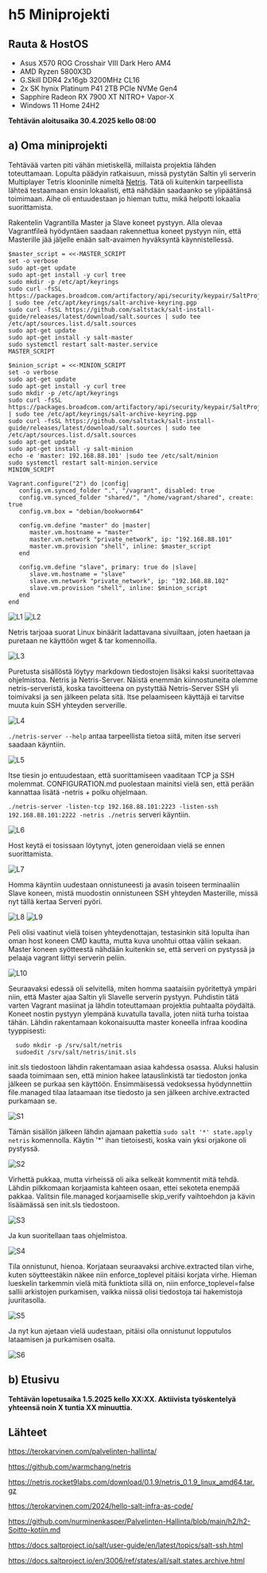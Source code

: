 # h5 Miniprojekti

## Rauta & HostOS

- Asus X570 ROG Crosshair VIII Dark Hero AM4
- AMD Ryzen 5800X3D
- G.Skill DDR4 2x16gb 3200MHz CL16
- 2x SK hynix Platinum P41 2TB PCIe NVMe Gen4
- Sapphire Radeon RX 7900 XT NITRO+ Vapor-X
- Windows 11 Home 24H2

**Tehtävän aloitusaika 30.4.2025 kello 08:00**

## a) Oma miniprojekti
Tehtävää varten piti vähän mietiskellä, millaista projektia lähden toteuttamaan. Lopulta päädyin ratkaisuun, missä pystytän Saltin yli serverin Multiplayer Tetris klooninlle nimeltä [Netris](https://github.com/warmchang/netris). Tätä oli kuitenkin tarpeellista lähteä testaamaan ensin lokaalisti, että nähdään saadaanko se ylipäätänsä toimimaan. Aihe oli entuudestaan jo hieman tuttu, mikä helpotti lokaalia suorittamista.

Rakentelin Vagrantilla Master ja Slave koneet pystyyn. Alla olevaa Vagrantfileä hyödyntäen saadaan rakennettua koneet pystyyn niin, että Masterille jää jäljelle enään salt-avaimen hyväksyntä käynnistellessä.

```
$master_script = <<-MASTER_SCRIPT
set -o verbose
sudo apt-get update
sudo apt-get install -y curl tree
sudo mkdir -p /etc/apt/keyrings
sudo curl -fsSL https://packages.broadcom.com/artifactory/api/security/keypair/SaltProjectKey/public | sudo tee /etc/apt/keyrings/salt-archive-keyring.pgp
sudo curl -fsSL https://github.com/saltstack/salt-install-guide/releases/latest/download/salt.sources | sudo tee /etc/apt/sources.list.d/salt.sources
sudo apt-get update
sudo apt-get install -y salt-master
sudo systemctl restart salt-master.service
MASTER_SCRIPT

$minion_script = <<-MINION_SCRIPT
set -o verbose
sudo apt-get update
sudo apt-get install -y curl tree
sudo mkdir -p /etc/apt/keyrings
sudo curl -fsSL https://packages.broadcom.com/artifactory/api/security/keypair/SaltProjectKey/public | sudo tee /etc/apt/keyrings/salt-archive-keyring.pgp
sudo curl -fsSL https://github.com/saltstack/salt-install-guide/releases/latest/download/salt.sources | sudo tee /etc/apt/sources.list.d/salt.sources
sudo apt-get update
sudo apt-get install -y salt-minion
echo -e 'master: 192.168.88.101' |sudo tee /etc/salt/minion
sudo systemctl restart salt-minion.service
MINION_SCRIPT

Vagrant.configure("2") do |config|
   config.vm.synced_folder ".", "/vagrant", disabled: true
   config.vm.synced_folder "shared/", "/home/vagrant/shared", create: true
   config.vm.box = "debian/bookworm64"

   config.vm.define "master" do |master|
      master.vm.hostname = "master"
      master.vm.network "private_network", ip: "192.168.88.101"
      master.vm.provision "shell", inline: $master_script
   end

   config.vm.define "slave", primary: true do |slave|
      slave.vm.hostname = "slave"
      slave.vm.network "private_network", ip: "192.168.88.102"
      slave.vm.provision "shell", inline: $minion_script
   end
end
```

![L1](local/1.png)
![L2](local/2.png)

Netris tarjoaa suorat Linux binäärit ladattavana sivuiltaan, joten haetaan ja puretaan ne käyttöön wget & tar komennoilla.

![L3](local/3.png)

Puretusta sisällöstä löytyy markdown tiedostojen lisäksi kaksi suoritettavaa ohjelmistoa. Netris ja Netris-Server. Näistä enemmän kiinnostuneita olemme netris-serveristä, koska tavoitteena on pystyttää Netris-Server SSH yli toimivaksi ja sen jälkeen pelata sitä. Itse pelaamiseen käyttäjä ei tarvitse muuta kuin SSH yhteyden serverille. 

![L4](local/4.png)

`./netris-server --help` antaa tarpeellista tietoa siitä, miten itse serveri saadaan käyntiin. 

![L5](local/5.png)

Itse tiesin jo entuudestaan, että suorittamiseen vaaditaan TCP ja SSH molemmat. CONFIGURATION.md puolestaan mainitsi vielä sen, että perään kannattaa lisätä -netris + polku ohjelmaan.

`./netris-server -listen-tcp 192.168.88.101:2223 -listen-ssh 192.168.88.101:2222 -netris ./netris` serveri käyntiin.

![L6](local/6.png)

Host keytä ei tosissaan löytynyt, joten generoidaan vielä se ennen suorittamista.

![L7](local/7.png)

Homma käyntiin uudestaan onnistuneesti ja avasin toiseen terminaaliin Slave koneen, mistä muodostin onnistuneen SSH yhteyden Masterille, missä nyt tällä kertaa Serveri pyöri.

![L8](local/8.png)
![L9](local/9.png)

Peli olisi vaatinut vielä toisen yhteydenottajan, testasinkin sitä lopulta ihan oman host koneen CMD kautta, mutta kuva unohtui ottaa väliin sekaan. Master koneen syötteestä nähdään kuitenkin se, että serveri on pystyssä ja pelaaja vagrant liittyi serverin peliin.

![L10](local/10.png)

Seuraavaksi edessä oli selvitellä, miten homma saataisiin pyöritettyä ympäri niin, että Master ajaa Saltin yli Slavelle serverin pystyyn. Puhdistin tätä varten Vagrant masiinat ja lähdin toteuttamaan projektia puhtaalta pöydältä. Koneet nostin pystyyn ylempänä kuvatulla tavalla, joten niitä turha toistaa tähän. Lähdin rakentamaan kokonaisuutta master koneella infraa koodina tyyppisesti:

      sudo mkdir -p /srv/salt/netris
      sudoedit /srv/salt/netris/init.sls

init.sls tiedostoon lähdin rakentamaan asiaa kahdessa osassa. Aluksi halusin saada toimimaan sen, että minion hakee latauslinkistä tar tiedoston jonka jälkeen se purkaa sen käyttöön. Ensimmäisessä vedoksessa hyödynnettiin file.managed tilaa lataamaan itse tiedosto ja sen jälkeen archive.extracted purkamaan se.

![S1](slave/1_1.png)

Tämän sisällön jälkeen lähdin ajamaan pakettia `sudo salt '*' state.apply netris` komennolla. Käytin '*' ihan tietoisesti, koska vain yksi orjakone oli pystyssä.

![S2](slave/2.png)

Virhettä pukkaa, mutta virheissä oli aika selkeät kommentit mitä tehdä. Lähdin pilkkomaan korjaamista kahteen osaan, ettei sekoteta enempää pakkaa. Valitsin file.managed korjaamiselle skip_verify vaihtoehdon ja kävin lisäämässä sen init.sls tiedostoon.

![S3](slave/3.png)

Ja kun suoritellaan taas ohjelmistoa.

![S4](slave/4.png)

Tila onnistunut, hienoa. Korjataan seuraavaksi archive.extracted tilan virhe, kuten söytteestäkin näkee niin enforce_toplevel pitäisi korjata virhe. Hieman lueskelin tarkemmin vielä mitä funktiota sillä on, niin enforce_toplevel=false sallii arkistojen purkamisen, vaikka niissä olisi tiedostoja tai hakemistoja juuritasolla.

![S5](slave/5.png)

Ja nyt kun ajetaan vielä uudestaan, pitäisi olla onnistunut lopputulos lataamisen ja purkamisen osalta.

![S6](slave/6.png)



## b) Etusivu


**Tehtävän lopetusaika 1.5.2025 kello XX:XX. Aktiivista työskentelyä yhteensä noin X tuntia XX minuuttia.**

## Lähteet
https://terokarvinen.com/palvelinten-hallinta/

https://github.com/warmchang/netris

https://netris.rocket9labs.com/download/0.1.9/netris_0.1.9_linux_amd64.tar.gz

https://terokarvinen.com/2024/hello-salt-infra-as-code/

https://github.com/nurminenkasper/Palvelinten-Hallinta/blob/main/h2/h2-Soitto-kotiin.md

https://docs.saltproject.io/salt/user-guide/en/latest/topics/salt-ssh.html

https://docs.saltproject.io/en/3006/ref/states/all/salt.states.archive.html
